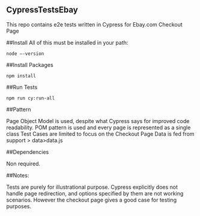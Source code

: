 ## CypressTestsEbay


This repo contains e2e tests written in Cypress for Ebay.com Checkout Page

##Install
All of this must be installed in your path: 

```node –-version``` 

##Install Packages

```npm install``` 

##Run Tests

```npm run cy:run-all```

##Pattern

Page Object Model is used, despite what Cypress says for improved code readability.
POM pattern is used and every page is represented as a single class 
Test Cases are limited to focus on the Checkout Page
Data is fed from support > data>data.js

##Dependencies 

Non required.

##Notes:

Tests are purely for illustrational purpose. Cypress explicitly does not handle page redirection, and options specified by them are not working scenarios. However the checkout page gives a good case for testing purposes.